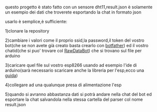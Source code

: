 questo progetto è stato fatto con un sensore dht11,result.json è solamente un esempio dei dati che troverete esportando la chat in formato json 


usarlo è semplice,è sufficiente:

1)clonare la repository

2)cambiare i valori come il proprio ssid,la password,il token del vostro bot(che se non avete già creato basta crearlo con [botfather](https://t.me/botfather)) ed il vostro chatid(che si puo' trovare col [RawDataBot](https://t.me/RawDataBot)) che si trovano sul file per arduino

3)caricare quel file sul vostro esp8266 usando ad esempio l'ide di arduino(sarà necessario scaricare anche la libreria per l'esp,ecco una [guida]( https://randomnerdtutorials.com/how-to-install-esp8266-board-arduino-ide/))

4)collegare ad una qualunque presa di alimentazione l'esp 

5)quando si avranno abbastanza dati si potrà andare nella chat del bot ed esportare la chat salvandola nella stessa cartella del parser col nome result.json
